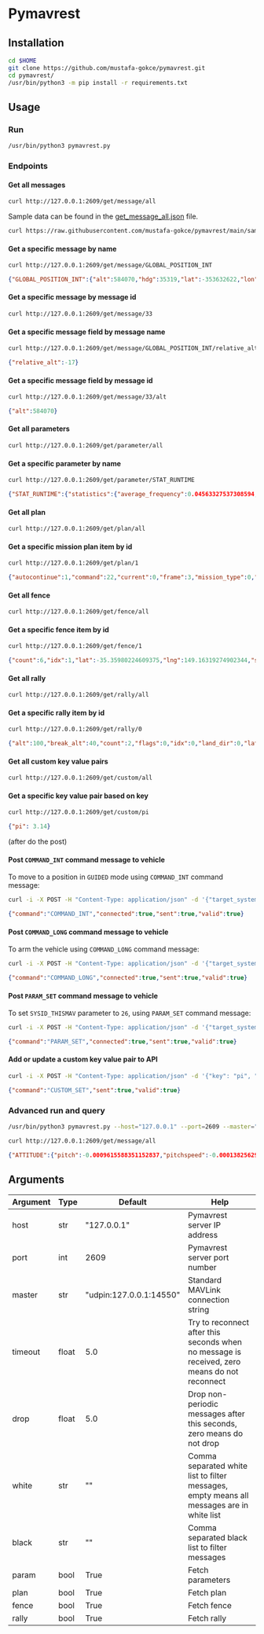 # Pymavrest

## Installation
```bash
cd $HOME
git clone https://github.com/mustafa-gokce/pymavrest.git
cd pymavrest/
/usr/bin/python3 -m pip install -r requirements.txt
```

## Usage

### Run

```bash
/usr/bin/python3 pymavrest.py
 ```

### Endpoints

#### Get all messages

```bash
curl http://127.0.0.1:2609/get/message/all
```

Sample data can be found in the [get_message_all.json](sample/get_message_all.json) file.

```bash
curl https://raw.githubusercontent.com/mustafa-gokce/pymavrest/main/sample/get_message_all.json
```

#### Get a specific message by name

```bash
curl http://127.0.0.1:2609/get/message/GLOBAL_POSITION_INT
```

```json
{"GLOBAL_POSITION_INT":{"alt":584070,"hdg":35319,"lat":-353632622,"lon":1491652375,"relative_alt":-17,"statistics":{"average_frequency":3.9979008611740223,"counter":33,"duration":8.00420048200067,"first":1660640937.5848908,"first_monotonic":5795.613378925,"instant_frequency":3.982114016316042,"last":1660640945.5890913,"last_monotonic":5803.617579407,"latency":0.25112289500066254},"time_boot_ms":4870833,"vx":-1,"vy":1,"vz":0}}
```

#### Get a specific message by message id

```bash
curl http://127.0.0.1:2609/get/message/33
```

#### Get a specific message field by message name

```bash
curl http://127.0.0.1:2609/get/message/GLOBAL_POSITION_INT/relative_alt
```

```json
{"relative_alt":-17}
```

#### Get a specific message field by message id

```bash
curl http://127.0.0.1:2609/get/message/33/alt
```

```json
{"alt":584070}
```

#### Get all parameters

```bash
curl http://127.0.0.1:2609/get/parameter/all
```

#### Get a specific parameter by name

```bash
curl http://127.0.0.1:2609/get/parameter/STAT_RUNTIME
```

```json
{"STAT_RUNTIME":{"statistics":{"average_frequency":0.04563327537308594,"counter":3,"duration":43.82766706199618,"first":1659120473.6298168,"first_monotonic":41638.127151403,"instant_frequency":0.03223455110705248,"last":1659120517.4574845,"last_monotonic":41681.954818465,"latency":31.022612868997385},"value":8897.0}}
```

#### Get all plan

```bash
curl http://127.0.0.1:2609/get/plan/all
```

#### Get a specific mission plan item by id

```bash
curl http://127.0.0.1:2609/get/plan/1
```

```json
{"autocontinue":1,"command":22,"current":0,"frame":3,"mission_type":0,"param1":0.0,"param2":0.0,"param3":0.0,"param4":0.0,"seq":1,"statistics":{"average_frequency":0,"counter":1,"duration":0,"first":1659097224.3198915,"first_monotonic":20229.831076511,"instant_frequency":0,"last":1659097224.3198915,"last_monotonic":20229.831076511,"latency":0},"target_component":0,"target_system":255,"x":0,"y":0,"z":50.0}
```

#### Get all fence

```bash
curl http://127.0.0.1:2609/get/fence/all
```

#### Get a specific fence item by id

```bash
curl http://127.0.0.1:2609/get/fence/1
```

```json
{"count":6,"idx":1,"lat":-35.35980224609375,"lng":149.16319274902344,"statistics":{"average_frequency":0,"counter":1,"duration":0,"first":1660055296.6694324,"first_monotonic":28660.054151877,"instant_frequency":0,"last":1660055296.6694324,"last_monotonic":28660.054151877,"latency":0},"target_component":0,"target_system":255}
```

#### Get all rally

```bash
curl http://127.0.0.1:2609/get/rally/all
```

#### Get a specific rally item by id

```bash
curl http://127.0.0.1:2609/get/rally/0
```

```json
{"alt":100,"break_alt":40,"count":2,"flags":0,"idx":0,"land_dir":0,"lat":-353608816,"lng":1491632271,"statistics":{"average_frequency":0,"counter":1,"duration":0,"first":1660120011.4000502,"first_monotonic":6584.331569675,"instant_frequency":0,"last":1660120011.4000502,"last_monotonic":6584.331569675,"latency":0},"target_component":0,"target_system":255}
```

#### Get all custom key value pairs

```bash
curl http://127.0.0.1:2609/get/custom/all
```

#### Get a specific key value pair based on key

```bash
curl http://127.0.0.1:2609/get/custom/pi
```

```json
{"pi": 3.14}
```

(after do the post)

#### Post `COMMAND_INT` command message to vehicle

To move to a position in `GUIDED` mode using `COMMAND_INT` command message:

```bash
curl -i -X POST -H "Content-Type: application/json" -d '{"target_system": 0, "target_component":0, "frame":6, "command":192, "current":0, "autocontinue":0,"param1":1, "param2":0, "param3":0, "param4":0, "x":-353613322, "y":1491611469, "z":10}' http://127.0.0.1:2609/post/command_int
```

```json
{"command":"COMMAND_INT","connected":true,"sent":true,"valid":true}
```

#### Post `COMMAND_LONG` command message to vehicle

To arm the vehicle using `COMMAND_LONG` command message:

```bash
curl -i -X POST -H "Content-Type: application/json" -d '{"target_system": 0, "target_component":0, "command":400, "confirmation":0, "param1":1, "param2":0, "param3":0, "param4":0, "param5":0, "param6":0, "param7":0}' http://127.0.0.1:2609/post/command_long
```

```json
{"command":"COMMAND_LONG","connected":true,"sent":true,"valid":true}
```

#### Post `PARAM_SET` command message to vehicle

To set `SYSID_THISMAV` parameter to `26`, using `PARAM_SET` command message:

```bash
curl -i -X POST -H "Content-Type: application/json" -d '{"target_system": 0, "target_component":0, "param_id":"SYSID_THISMAV", "param_value":26, "param_type":9}' http://127.0.0.1:2609/post/param_set
```

```json
{"command":"PARAM_SET","connected":true,"sent":true,"valid":true}
```

#### Add or update a custom key value pair to API

```bash
curl -i -X POST -H "Content-Type: application/json" -d '{"key": "pi", "value": 3.14}' http://127.0.0.1:2609/post/custom
```

```json
{"command":"CUSTOM_SET","sent":true,"valid":true}
```

### Advanced run and query

```bash
/usr/bin/python3 pymavrest.py --host="127.0.0.1" --port=2609 --master="udpin:127.0.0.1:14550" --timeout=5.0 --drop=5.0 --white="GLOBAL_POSITION_INT,ATTITUDE,VFR_HUD" --black="VFR_HUD" --param=True --plan=True --fence=True --rally=True
```

```bash
curl http://127.0.0.1:2609/get/message/all
```

```json
{"ATTITUDE":{"pitch":-0.0009615588351152837,"pitchspeed":-0.00013825629139319062,"roll":-0.0007417603628709912,"rollspeed":-0.0001102022361010313,"statistics":{"average_frequency":3.992590263518338,"counter":6,"duration":1.2523198400012916,"first":1660055296.9819467,"first_monotonic":28660.366665863,"instant_frequency":4.073447899117448,"last":1660055298.2342658,"last_monotonic":28661.618985703,"latency":0.24549227700117626},"time_boot_ms":14405031,"yaw":-0.13958577811717987,"yawspeed":-0.0006176364840939641},"GLOBAL_POSITION_INT":{"alt":584070,"hdg":35201,"lat":-353632620,"lon":1491652373,"relative_alt":-17,"statistics":{"average_frequency":3.9926913529235,"counter":6,"duration":1.2522881330005475,"first":1660055296.98224,"first_monotonic":28660.366959684,"instant_frequency":4.075237972571812,"last":1660055298.2345283,"last_monotonic":28661.619247817,"latency":0.24538444300196716},"time_boot_ms":14405031,"vx":1,"vy":-1,"vz":0}}
```

## Arguments

| Argument | Type  | Default                 | Help                                                                                         |
|----------|-------|-------------------------|----------------------------------------------------------------------------------------------|
| host     | str   | "127.0.0.1"             | Pymavrest server IP address                                                                  |
| port     | int   | 2609                    | Pymavrest server port number                                                                 |
| master   | str   | "udpin:127.0.0.1:14550" | Standard MAVLink connection string                                                           |
| timeout  | float | 5.0                     | Try to reconnect after this seconds when no message is received, zero means do not reconnect |
| drop     | float | 5.0                     | Drop non-periodic messages after this seconds, zero means do not drop                        |
| white    | str   | ""                      | Comma separated white list to filter messages, empty means all messages are in white list    |
| black    | str   | ""                      | Comma separated black list to filter messages                                                |
| param    | bool  | True                    | Fetch parameters                                                                             |
| plan     | bool  | True                    | Fetch plan                                                                                   |
| fence    | bool  | True                    | Fetch fence                                                                                  |
| rally    | bool  | True                    | Fetch rally                                                                                  |